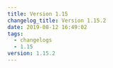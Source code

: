 ```yaml
---
title: Version 1.15
changelog_title: Version 1.15.2
date: 2019-08-12 16:49:02
tags:
  - changelogs
  - 1.15
version: 1.15.2
---
```


<script src="https://gist.github.com/spinnaker-release/e72cc8015d544738d07d57a183cb5404.js"/>
